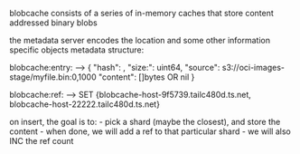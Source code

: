 blobcache consists of a series of in-memory caches that store content addressed binary blobs

the metadata server encodes the location and some other information specific objects
metadata structure:

blobcache:entry:<HASH> -->
    {
        "hash": <HASH>,
        "size:": uint64,
        "source": s3://oci-images-stage/myfile.bin:0,1000
        "content": []bytes OR nil
    }

blobcache:ref:<HASH> -->
    SET {blobcache-host-9f5739.tailc480d.ts.net, blobcache-host-22222.tailc480d.ts.net}

on insert, the goal is to:
    - pick a shard (maybe the closest), and store the content
    - when done, we will add a ref to that particular shard
    - we will also INC the ref count
